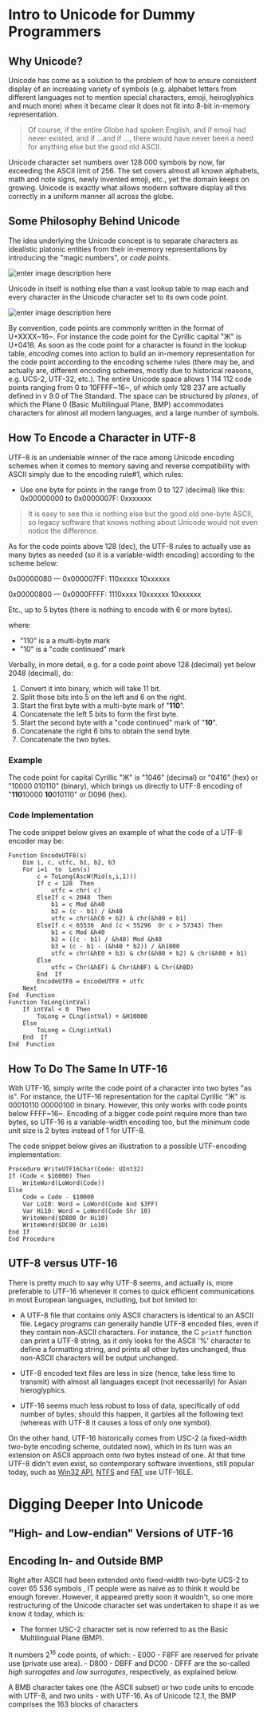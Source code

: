 # Intro to Unicode for Dummy Programmers
## Why Unicode?
Unicode has come as a solution to the problem of how to ensure consistent display of an increasing variety of symbols (e.g. alphabet letters from different languages not to mention  special characters, emoji, heiroglyphics and much more) when it became clear it does not fit into 8-bit in-memory representation.
> Of course, if the entire Globe had spoken English, and if emoji had never existed, and if ...and if ...,  there would have never been a need for anything else but the good old ASCII. 

Unicode character set numbers over 128 000 symbols by now, far exceeding the ASCII limit of 256. The set covers almost all known alphabets, math and note signs, newly invented emoji, etc., yet the domain keeps on growing. Unicode is exactly what allows modern software display all this correctly in a uniform manner all across the globe.
## Some Philosophy Behind Unicode
The idea underlying the Unicode concept is to separate characters   as idealistic platonic entities from their in-memory representations by introducing the "magic numbers", or *code points*.



![enter image description here](https://lh3.googleusercontent.com/JQm9xEWsHYnNtK1qFN9TWw9xuqSFt5dZguJ9rW6qqHWUtI9rR_-VwZ5qd47kvqiiSXsvSV9khh3v)



Unicode in itself is nothing else than a vast lookup table to map each and every character in the Unicode character set to its own code point.



![enter image description here](https://lh3.googleusercontent.com/i4KF4qMjV5-Q2Hp-lNxEdfEzD49m9Wx-aQl0Ug8nGx1s1t2sWh4Fl1bVQtb8O8zDGHdeyI31V90R)



By convention, code points are commonly written in the format of U+XXXX~16~. For instance the code point for  the Cyrillic capital "Ж" is U+0416.
As soon as the code point for a character is found in the lookup table, *encoding* comes into action to build an in-memory representation for the code point according to the encoding scheme rules (there may be, and actually are, different encoding schemes, mostly due to historical reasons, e.g. UCS-2, UTF-32, etc.).
The entire Unicode space allows 1 114 112 code points ranging from 0 to 10FFFF~16~, of which only  128 237 are actually defined in v 9.0 of The Standard. The space can be structured by *planes*, of which the Plane 0 (Basic Multilingual Plane, BMP) accommodates characters for almost all modern languages, and a large number of symbols.
## How To Encode a Character in UTF-8 
UTF-8 is an undeniable winner of the race among Unicode encoding schemes when it comes to memory saving and  reverse compatibility with ASCII simply due to the encoding rule#1, which rules:
 - Use one byte for points in the range from 0 to 127 (decimal) like this:
	0x00000000 to 0x0000007F: 0xxxxxxx

> It is easy to see this is nothing else but the good old one-byte ASCII, so legacy software that knows nothing about Unicode would not even notice the difference.

As for the code points above 128 (dec), the UTF-8 rules to actually use as many bytes as needed (so it is a variable-width encoding) according to the scheme below:

0x00000080 — 0x000007FF: 110xxxxx 10xxxxxx

0x00000800 — 0x0000FFFF: 1110xxxx 10xxxxxx 10xxxxxx

Etc., up to 5 bytes (there is nothing to encode with 6 or more bytes).

where:
-  "110" is a a multi-byte mark
-  "10" is a "code continued" mark

Verbally, in more detail, e.g. for a code point above 128 (decimal) yet below 2048 (decimal), do:

1. Convert it into binary, which will take 11 bit. 
2. Split those bits into 5 on the left and 6 on the right. 
3. Start the first byte with a multi-byte mark of "**110**".  
4. Concatenate the left 5 bits to form the first byte. 
5. Start the second byte with a "code continued" mark of "**10**". 
6. Concatenate the right 6 bits to obtain the send byte. 
7. Concatenate the two bytes.

### Example
The code point for capital Cyrillic "Ж" is "1046" (decimal) or "0416" (hex) or "10000 010110" (binary), which brings us directly to UTF-8 encoding of "**110**10000 **10**010110" or D096 (hex).


### Code Implementation
The code snippet below gives an example of what the code of a UTF-8 encoder may be:

	Function EncodeUTF8(s)
		Dim i, c, utfc, b1, b2, b3
		For i=1  to  Len(s)
			c = ToLong(AscW(Mid(s,i,1)))
			If c < 128  Then
				utfc = chr( c)
			ElseIf c < 2048  Then
				b1 = c Mod &h40
				b2 = (c - b1) / &h40
				utfc = chr(&hC0 + b2) & chr(&h80 + b1)
			ElseIf c < 65536  And (c < 55296  Or c > 57343) Then
				b1 = c Mod &h40
				b2 = ((c - b1) / &h40) Mod &h40
				b3 = (c - b1 - (&h40 * b2)) / &h1000
				utfc = chr(&hE0 + b3) & chr(&h80 + b2) & chr(&h80 + b1)
			Else
				utfc = Chr(&hEF) & Chr(&hBF) & Chr(&hBD)
			End  If
			EncodeUTF8 = EncodeUTF8 + utfc
		Next
	End  Function
	Function ToLong(intVal)
		If intVal < 0  Then
			ToLong = CLng(intVal) + &H10000
		Else
			ToLong = CLng(intVal)
		End  If
	End  Function

## How To Do The Same In UTF-16 
With UTF-16, simply write the code point of a character into two bytes "as is". For instance, the UTF-16 representation for the capital Cyrillic "Ж" is 00010110 00000100 in binary. However, this only works with code points below FFFF~16~. Encoding of a bigger code point require more than two bytes, so UTF-16 is a variable-width encoding too, but the minimum code unit size is 2 bytes instead of 1 for UTF-8.

The code snippet below gives an illustration to a possible UTF-encoding implementation:

	Procedure WriteUTF16Char(Code: UInt32)
    If (Code < $10000) Then
        WriteWord(LoWord(Code))
    Else
        Code = Code - $10000
        Var Lo10: Word = LoWord(Code And $3FF)
        Var Hi10: Word = LoWord(Code Shr 10)
        WriteWord($D800 Or Hi10)
        WriteWord($DC00 Or Lo10)
    End If
	End Procedure


## UTF-8 versus UTF-16 
There is pretty much to say why UTF-8 seems, and actually is, more preferable to UTF-16 whenever it comes to quick efficient communications in most European languages, including, but bot limited to:

 - A UTF-8 file that contains only ASCII  characters is identical to an ASCII file. Legacy programs can generally handle UTF-8 encoded files, even if they contain non-ASCII characters. For instance, the C   `printf`  function can print a UTF-8 string, as it only looks for the ASCII '%' character to define a formatting string, and prints all other bytes unchanged, thus non-ASCII characters will be output unchanged. 
 - UTF-8 encoded text files are less in size (hence, take
   less time to  transmit) with almost all languages except (not
   necessarily) for Asian hieroglyphics. 
   
 - UTF-16 seems much less robust to loss of data, specifically of odd number of bytes; should this happen, it garbles all the following text (whereas with UTF-8 it causes a loss of only one symbol).

On the other hand, UTF-16 historically comes from USC-2 (a fixed-width two-byte encoding scheme, outdated now), which in its turn was an extension on ASCII approach onto two bytes instead of one. At that time UTF-8 didn't even exist, so contemporary software inventions, still popular today, such as [Win32 API](https://ru.wikipedia.org/wiki/Windows_API), [NTFS](https://ru.wikipedia.org/wiki/NTFS) and [FAT](https://ru.wikipedia.org/wiki/FAT) use UTF-16LE.

# Digging Deeper Into Unicode


## "High- and Low-endian" Versions of UTF-16


## Encoding In- and Outside BMP
Right after ASCII had been extended onto fixed-width two-byte UCS-2 to cover 65 536 symbols , IT people were as naive as to think it would be enough forever. However, it appeared pretty soon it wouldn't, so one more restructuring of the Unicode character set was undertaken to shape it as we know it today, which is:

 - The former USC-2 character set is now referred to as the Basic Multilinguial  Plane (BMP).

It numbers 2<sup>16</sup> code points, of which:
    - E000 - F8FF  are reserved for private use (private use area).
    - D800  - DBFF and DC00 - DFFF  are the so-called  *high surrogates* and *low surrogates*, respectively, as explained below.

A BMB character takes one (the ASCII subset) or two code units to encode with UTF-8, and two units - with UTF-16.
As of Unicode 12.1, the BMP comprises the 163 blocks of characters

<!--stackedit_data:
eyJoaXN0b3J5IjpbLTUxMTA5ODE1Miw1MTU0NDk5MTEsLTExOD
g1MzI2NzIsNzAxNDYxMTcwLDE0OTMzNTcxMDgsMTAzNDg3MTA5
LC04MzI4MDU0ODIsMjA3NTc5MTQ0OSwxMDY3NzA1NDgyLDIwMT
kwMTYyNjEsLTc3MzIwMzU3OSwzOTIzNzQyMjksOTg4MTg3ODE5
LDkwOTEzOTcwOCwtNzIxODkyODE5LC04NTY4MTkwOTUsLTEyOT
U3Mjk0MjYsLTIxMTEzMzk2MzAsLTQxODc0MDk0MiwtNDAxMzE1
OTU3XX0=
-->